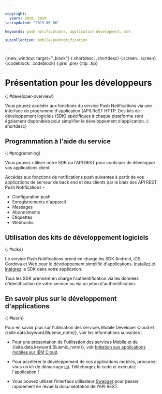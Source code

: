 ```yaml
---

copyright:
  years: 2018, 2019
lastupdated: "2019-06-06"

keywords: push notifications, application development, sdk

subcollection: mobile-pushnotification

---
```


{:new_window: target="_blank"}
{:shortdesc: .shortdesc}
{:screen: .screen}
{:codeblock: .codeblock}
{:pre: .pre}
{:tip: .tip}

# Présentation pour les développeurs
{: #developer-overview}

Vous pouvez accéder aux fonctions du service Push Notifications via une interface de programme d'application (API) ReST HTTP. Des kits de développement logiciels (SDK) spécifiques à chaque plateforme sont également disponibles pour simplifier le développement d'application.
{: shortdesc}

## Programmation à l'aide du service
{: #programming}

Vous pouvez utiliser notre SDK ou l'API REST pour continuer de développer vos applications client.

Accédez aux fonctions de notifications push suivantes à partir de vos applications de serveur de back end et des clients par le biais des API REST Push Notifications -

 - Configuration push
 - Enregistrements d'appareil
 - Messages
 - Abonnements
 - Etiquettes
 - Webhooks


## Utilisation des kits de développement logiciels
{: #sdks}

Le service Push Notifications prend en charge les SDK Android, iOS, Cordova et Web pour le développement simplifié d'applications. [Installez et intégrez](/docs/services/mobilepush?topic=mobile-pushnotification-install-sdk) le SDK dans votre application. 

Tous les SDK prennent en charge l'authentification via les données d'identification de votre service ou via un jeton d'authentification.

## En savoir plus sur le développement d'applications
{: #learn}

Pour en savoir plus sur l'utilisation des services Mobile Developer Cloud et {{site.data.keyword.Bluemix_notm}}, voir les informations suivantes :

-   Pour une présentation de l'utilisation des services Mobile et de {{site.data.keyword.Bluemix_notm}}, voir [Initiation aux applications mobiles sur IBM Cloud](/docs/services/mobile?topic=mobile-getting-started).

-   Pour accélérer le développement de vos applications mobiles, procurez-vous un kit de démarrage [ici](https://cloud.ibm.com/developer/mobile/dashboard). Téléchargez le code et exécutez l'application !

-	Vous pouvez utiliser l'interface utilisateur [Swagger](https://eu-gb.imfpush.cloud.ibm.com/imfpush/) pour passer rapidement en revue la documentation de l'API REST.

